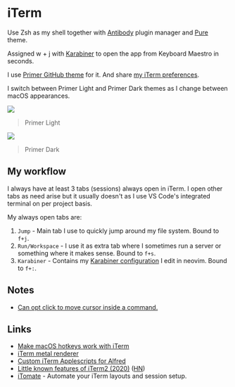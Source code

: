 # iTerm

Use Zsh as my shell together with [Antibody](https://github.com/getantibody/antibody) plugin manager and [Pure](https://github.com/sindresorhus/pure) theme.

Assigned w + j with [Karabiner](karabiner.md) to open the app from Keyboard Maestro in seconds.

I use [Primer GitHub theme](https://github.com/fcaldera/github-primer-iterm2) for it. And share [my iTerm preferences](https://www.dropbox.com/s/wx9ijtq4me8fttp/com.googlecode.iterm2.plist?dl=1).

I switch between Primer Light and Primer Dark themes as I change between macOS appearances.

![](https://i.imgur.com/fih78QS.png)

> Primer Light

![](https://i.imgur.com/oQICPXh.png)

> Primer Dark

## My workflow

I always have at least 3 tabs \(sessions\) always open in iTerm. I open other tabs as need arise but it usually doesn't as I use VS Code's integrated terminal on per project basis.

My always open tabs are:

1. `Jump` - Main tab I use to quickly jump around my file system. Bound to `f+j`.
2. `Run/Workspace` - I use it as extra tab where I sometimes run a server or something where it makes sense. Bound to `f+s`.
3. `Karabiner` - Contains my [Karabiner configuration](karabiner.md) I edit in neovim. Bound to `f+:`.

## Notes

* [Can opt click to move cursor inside a command.](https://twitter.com/leonte_dev/status/1264140864751878144)

## Links

* [Make macOS hotkeys work with iTerm](https://stackoverflow.com/questions/6205157/iterm-2-how-to-set-keyboard-shortcuts-to-jump-to-beginning-end-of-line/29403520#29403520)
* [iTerm metal renderer](https://gitlab.com/gnachman/iterm2/wikis/Metal-Renderer)
* [Custom iTerm Applescripts for Alfred](https://github.com/stuartcryan/custom-iterm-applescripts-for-alfred)
* [Little known features of iTerm2 \(2020\)](https://banga.github.io/blog/2020/03/02/little-known-features-of-iterm2.html) \([HN](https://news.ycombinator.com/item?id=22461605)\)
* [iTomate](https://github.com/kamranahmedse/itomate) - Automate your iTerm layouts and session setup.

